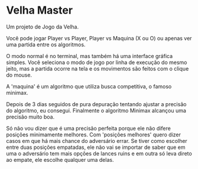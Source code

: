 # Velha Master

Um projeto de Jogo da Velha.

Você pode jogar Player vs Player, Player vs Maquina (X ou O) ou apenas ver uma partida entre os algoritmos.

O modo normal é no terminal, mas também há uma interface gráfica simples. Você seleciona o modo de jogo por linha de execução do mesmo jeito, mas a partida ocorre na tela e os movimentos são feitos com o clique do mouse.

A 'maquina' é um algoritmo que utiliza busca competitiva, o famoso minimax.

Depois de 3 dias seguidos de pura depuração tentando ajustar a precisão do algoritmo, eu consegui. Finalmente o algoritmo Minimax alcançou uma precisão muito boa.

Só não vou dizer que é uma precisão perfeita porque ele não difere posições minimamente melhores. Com 'posições melhores' quero dizer casos em que há mais chance do adversário errar. Se tiver como escolher entre duas posições empatadas, ele não vai se importar de saber que em uma o adversário tem mais opções de lances ruins e em outra só leva direto ao empate, ele escolhe qualquer uma delas.